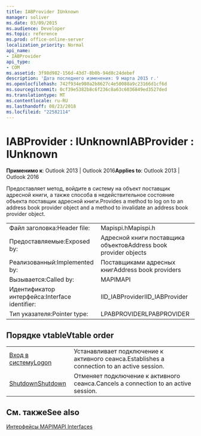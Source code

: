 ```yaml
---
title: IABProvider IUnknown
manager: soliver
ms.date: 03/09/2015
ms.audience: Developer
ms.topic: reference
ms.prod: office-online-server
localization_priority: Normal
api_name:
- IABProvider
api_type:
- COM
ms.assetid: 3f98d982-156d-43d7-8b0b-94d8c24debef
description: 'Дата последнего изменения: 9 марта 2015 г.'
ms.openlocfilehash: 742f934e980a2b8627c4e50088a9c23166d1cf6d
ms.sourcegitcommit: 0cf39e5382b8c6f236c8a63c6036849ed3527ded
ms.translationtype: MT
ms.contentlocale: ru-RU
ms.lasthandoff: 08/23/2018
ms.locfileid: "22582114"
---
```

# <a name="iabprovider--iunknown"></a><span data-ttu-id="ba8a2-103">IABProvider : IUnknown</span><span class="sxs-lookup"><span data-stu-id="ba8a2-103">IABProvider : IUnknown</span></span>

  
  
<span data-ttu-id="ba8a2-104">**Применимо к**: Outlook 2013 | Outlook 2016</span><span class="sxs-lookup"><span data-stu-id="ba8a2-104">**Applies to**: Outlook 2013 | Outlook 2016</span></span> 
  
<span data-ttu-id="ba8a2-105">Предоставляет метод, войдите в систему на объект поставщик адресной книги, а также способа в недействительное состояние объекта поставщик адресной книги.</span><span class="sxs-lookup"><span data-stu-id="ba8a2-105">Provides a method to log on to an address book provider object and a method to invalidate an address book provider object.</span></span>
  
|||
|:-----|:-----|
|<span data-ttu-id="ba8a2-106">Файл заголовка:</span><span class="sxs-lookup"><span data-stu-id="ba8a2-106">Header file:</span></span>  <br/> |<span data-ttu-id="ba8a2-107">Mapispi.h</span><span class="sxs-lookup"><span data-stu-id="ba8a2-107">Mapispi.h</span></span>  <br/> |
|<span data-ttu-id="ba8a2-108">Предоставляемые:</span><span class="sxs-lookup"><span data-stu-id="ba8a2-108">Exposed by:</span></span>  <br/> |<span data-ttu-id="ba8a2-109">Адресной книги поставщика объектов</span><span class="sxs-lookup"><span data-stu-id="ba8a2-109">Address book provider objects</span></span>  <br/> |
|<span data-ttu-id="ba8a2-110">Реализованный:</span><span class="sxs-lookup"><span data-stu-id="ba8a2-110">Implemented by:</span></span>  <br/> |<span data-ttu-id="ba8a2-111">Поставщиками адресных книг</span><span class="sxs-lookup"><span data-stu-id="ba8a2-111">Address book providers</span></span>  <br/> |
|<span data-ttu-id="ba8a2-112">Вызывается:</span><span class="sxs-lookup"><span data-stu-id="ba8a2-112">Called by:</span></span>  <br/> |<span data-ttu-id="ba8a2-113">MAPI</span><span class="sxs-lookup"><span data-stu-id="ba8a2-113">MAPI</span></span>  <br/> |
|<span data-ttu-id="ba8a2-114">Идентификатор интерфейса:</span><span class="sxs-lookup"><span data-stu-id="ba8a2-114">Interface identifier:</span></span>  <br/> |<span data-ttu-id="ba8a2-115">IID_IABProvider</span><span class="sxs-lookup"><span data-stu-id="ba8a2-115">IID_IABProvider</span></span>  <br/> |
|<span data-ttu-id="ba8a2-116">Тип указателя:</span><span class="sxs-lookup"><span data-stu-id="ba8a2-116">Pointer type:</span></span>  <br/> |<span data-ttu-id="ba8a2-117">LPABPROVIDER</span><span class="sxs-lookup"><span data-stu-id="ba8a2-117">LPABPROVIDER</span></span>  <br/> |
   
## <a name="vtable-order"></a><span data-ttu-id="ba8a2-118">Порядке vtable</span><span class="sxs-lookup"><span data-stu-id="ba8a2-118">Vtable order</span></span>

|||
|:-----|:-----|
|[<span data-ttu-id="ba8a2-119">Вход в систему</span><span class="sxs-lookup"><span data-stu-id="ba8a2-119">Logon</span></span>](iabprovider-logon.md) <br/> |<span data-ttu-id="ba8a2-120">Устанавливает подключение к активного сеанса.</span><span class="sxs-lookup"><span data-stu-id="ba8a2-120">Establishes a connection to an active session.</span></span>  <br/> |
|[<span data-ttu-id="ba8a2-121">Shutdown</span><span class="sxs-lookup"><span data-stu-id="ba8a2-121">Shutdown</span></span>](iabprovider-shutdown.md) <br/> |<span data-ttu-id="ba8a2-122">Отменяет подключение к активного сеанса.</span><span class="sxs-lookup"><span data-stu-id="ba8a2-122">Cancels a connection to an active session.</span></span>  <br/> |
   
## <a name="see-also"></a><span data-ttu-id="ba8a2-123">См. также</span><span class="sxs-lookup"><span data-stu-id="ba8a2-123">See also</span></span>



[<span data-ttu-id="ba8a2-124">Интерфейсы MAPI</span><span class="sxs-lookup"><span data-stu-id="ba8a2-124">MAPI Interfaces</span></span>](mapi-interfaces.md)

